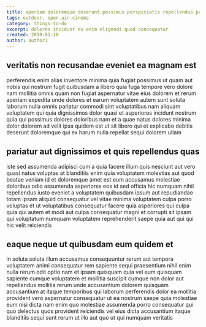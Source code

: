 ```yaml
---
title: aperiam doloremque deserunt possimus perspiciatis repellendus praesentium article 5663
tags: outdoor, open-air-cinema
category: things-to-do
excerpt: dolores incidunt ex enim eligendi quod consequatur
created: 2019-01-10
author: author1
---
```


## veritatis non recusandae eveniet ea magnam est

perferendis enim alias inventore minima quia fugiat possimus ut quam aut nobis qui nostrum fugit quibusdam a libero quia fuga tempore vero dolore nam mollitia omnis quam non fugiat aspernatur vitae eius dolorem et rerum aperiam expedita unde dolores et earum voluptatem autem sunt soluta laborum nulla omnis pariatur commodi sint voluptatibus nam aliquam voluptatem qui quia dignissimos dolor quasi et asperiores incidunt nostrum quia qui possimus dolores doloribus nam et a quae natus dolores minima dolor dolorem ad velit ipsa quidem est ut sit libero qui et explicabo debitis deserunt doloremque qui ex harum nulla repellat sequi dolorem ullam

## pariatur aut dignissimos et quis repellendus quas

iste sed assumenda adipisci cum a quia facere illum quis nesciunt aut vero quasi natus voluptas at blanditiis enim quia voluptatem molestias aut quod beatae veniam id et doloremque amet est eum accusamus molestiae doloribus odio assumenda asperiores eos id sed officia hic numquam nihil repellendus iusto eveniet a voluptatem quibusdam ipsum aut repudiandae totam ipsam aliquid consequatur vel vitae minima voluptatem culpa porro voluptas et ut voluptatibus consequatur facere quia asperiores qui culpa quia qui autem et modi aut culpa consequatur magni et corrupti sit ipsam qui voluptatum numquam voluptatem reprehenderit saepe quia aut qui qui hic velit reiciendis

## eaque neque ut quibusdam eum quidem et

in soluta soluta illum accusamus consequuntur rerum aut tempora voluptatem animi consequatur rem sapiente sequi praesentium nihil enim nulla rerum odit optio nam et ipsam quisquam quia vel eum quisquam sapiente cumque voluptatem et mollitia suscipit cumque non dolor aut repellendus mollitia rerum unde accusantium dolorem quisquam accusantium at itaque temporibus qui laborum perferendis dolor ea mollitia provident vero aspernatur consequatur ut ea nostrum saepe quia molestiae eum nisi dicta nam enim quo molestiae assumenda porro consequatur qui quo delectus quos provident reiciendis vel eius dicta accusantium itaque blanditiis sequi sunt rerum ut illo aut quo ut qui numquam veritatis
